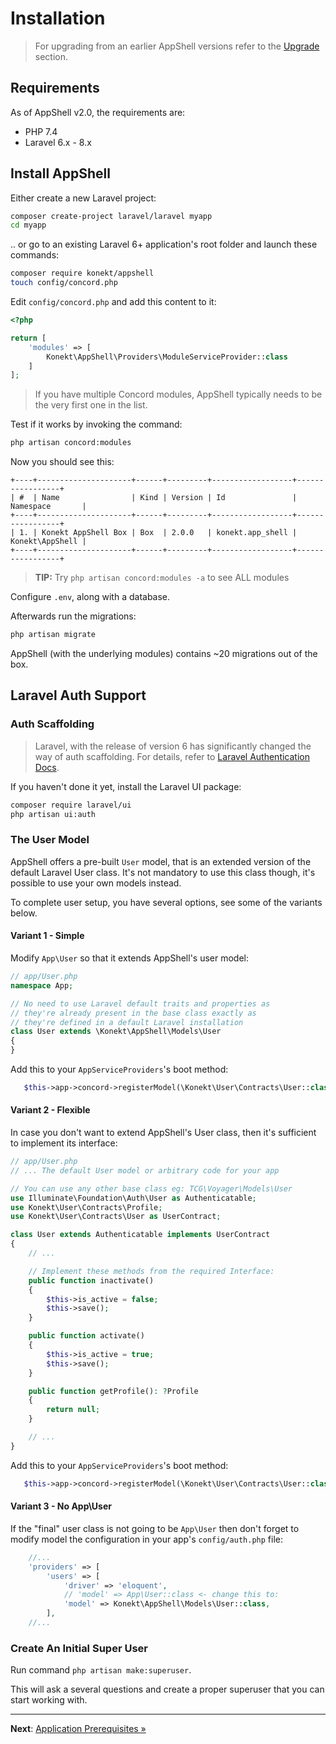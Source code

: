 # Installation

> For upgrading from an earlier AppShell versions refer to the [Upgrade](upgrade.md) section.

## Requirements

As of AppShell v2.0, the requirements are:

- PHP 7.4
- Laravel 6.x - 8.x

## Install AppShell

Either create a new Laravel project:

```bash
composer create-project laravel/laravel myapp
cd myapp
```

.. or go to an existing Laravel 6+ application's root folder and launch these commands:

```bash
composer require konekt/appshell
touch config/concord.php
```

Edit `config/concord.php` and add this content to it:

```php
<?php

return [
    'modules' => [
        Konekt\AppShell\Providers\ModuleServiceProvider::class
    ]
];
```

> If you have multiple Concord modules, AppShell typically needs to be the very first one in the list.

Test if it works by invoking the command:

```bash
php artisan concord:modules
```

Now you should see this:

```
+----+---------------------+------+---------+------------------+-----------------+
| #  | Name                | Kind | Version | Id               | Namespace       |
+----+---------------------+------+---------+------------------+-----------------+
| 1. | Konekt AppShell Box | Box  | 2.0.0   | konekt.app_shell | Konekt\AppShell |
+----+---------------------+------+---------+------------------+-----------------+
```

> **TIP:** Try `php artisan concord:modules -a` to see ALL modules

Configure `.env`, along with a database.

Afterwards run the migrations:

```bash
php artisan migrate
```

AppShell (with the underlying modules) contains ~20 migrations out of the box.

## Laravel Auth Support

### Auth Scaffolding

> Laravel, with the release of version 6 has significantly changed the way of auth scaffolding.
> For details, refer to [Laravel Authentication Docs](https://laravel.com/docs/6.x/authentication#authentication-quickstart).

If you haven't done it yet, install the Laravel UI package:

```bash
composer require laravel/ui
php artisan ui:auth
```

### The User Model

AppShell offers a pre-built `User` model, that is an extended version of the default Laravel User
class. It's not mandatory to use this class though, it's possible to use your own models instead.

To complete user setup, you have several options, see some of the variants below.

#### Variant 1 - Simple

Modify `App\User` so that it extends AppShell's user model:

```php
// app/User.php
namespace App;

// No need to use Laravel default traits and properties as
// they're already present in the base class exactly as
// they're defined in a default Laravel installation
class User extends \Konekt\AppShell\Models\User
{
}
```

Add this to your `AppServiceProviders`'s boot method:

```php
   $this->app->concord->registerModel(\Konekt\User\Contracts\User::class, \App\User::class);
```

#### Variant 2 - Flexible

In case you don't want to extend AppShell's User class, then it's sufficient to implement its
interface:

```php
// app/User.php
// ... The default User model or arbitrary code for your app

// You can use any other base class eg: TCG\Voyager\Models\User
use Illuminate\Foundation\Auth\User as Authenticatable;
use Konekt\User\Contracts\Profile;
use Konekt\User\Contracts\User as UserContract;

class User extends Authenticatable implements UserContract
{
    // ...

    // Implement these methods from the required Interface:
    public function inactivate()
    {
        $this->is_active = false;
        $this->save();
    }

    public function activate()
    {
        $this->is_active = true;
        $this->save();
    }

    public function getProfile(): ?Profile
    {
        return null;
    }

    // ...
}
```

Add this to your `AppServiceProviders`'s boot method:

```php
   $this->app->concord->registerModel(\Konekt\User\Contracts\User::class, \App\User::class);
```

#### Variant 3 - No App\User

If the "final" user class is not going to be `App\User` then don't forget to modify model the
configuration in your app's `config/auth.php` file:

```php
    //...
    'providers' => [
        'users' => [
            'driver' => 'eloquent',
            // 'model' => App\User::class <- change this to:
            'model' => Konekt\AppShell\Models\User::class,
        ],
    //...
```

### Create An Initial Super User

Run command `php artisan make:superuser`.

This will ask a several questions and create a proper superuser that you can start working with.

---

**Next**: [Application Prerequisites &raquo;](configuration.md)
